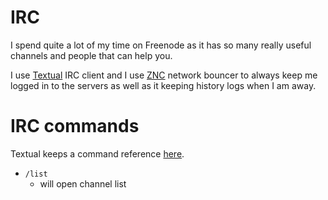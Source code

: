 # IRC

I spend quite a lot of my time on Freenode as it has so many really useful channels and people that can help you.

I use [Textual](https://www.codeux.com/textual/ "Textual") IRC client and I use [ZNC](http://www.wikiwand.com/en/ZNC) network bouncer to always keep me logged in to the servers as well as it keeping history logs when I am away. 

# IRC commands
  
Textual keeps a command reference [here](https://help.codeux.com/textual/Command-Reference.kb).

- `/list`
	- will open channel list



